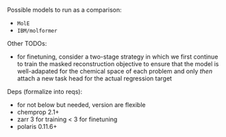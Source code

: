 Possible models to run as a comparison:
 - `MolE`
 - `IBM/molformer`

Other TODOs:
 - for finetuning, consider a two-stage strategy in which we first continue to train the masked reconstruction objective to ensure that the model is well-adapated for the chemical space of each problem and only _then_ attach a new task head for the actual regression target

Deps (formalize into reqs):
 - for not below but needed, version are flexible
 - chemprop 2.1+
 - zarr 3 for training < 3 for finetuning
 - polaris 0.11.6+ 
